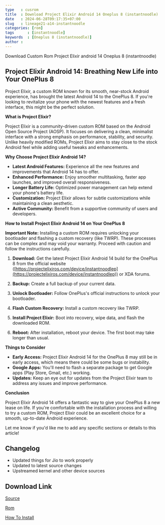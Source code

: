```yaml
---
type   : cusrom
title  : Download Project Elixir Android 14 Oneplus 8 (instantnoodle)
date   : 2024-06-28T09:17:35+07:00
slug   : lineage21-a14-instantnoodle
categories: [rom]
tags      : [instantnoodle]
keywords  : [Oneplus 8 (instantnoodle)]
author :
---
```


Download Custom Rom Project Elixir android 14 Oneplus 8 (instantnoodle)

## Project Elixir Android 14: Breathing New Life into Your OnePlus 8

Project Elixir, a custom ROM known for its smooth, near-stock Android experience, has brought the latest Android 14 to the OnePlus 8. If you're looking to revitalize your phone with the newest features and a fresh interface, this might be the perfect solution.

**What is Project Elixir?**

Project Elixir is a community-driven custom ROM based on the Android Open Source Project (AOSP). It focuses on delivering a clean, minimalist interface with a strong emphasis on performance, stability, and security. Unlike heavily modified ROMs, Project Elixir aims to stay close to the stock Android feel while adding useful tweaks and enhancements.

**Why Choose Project Elixir Android 14?**

* **Latest Android Features:** Experience all the new features and improvements that Android 14 has to offer.
* **Enhanced Performance:**  Enjoy smoother multitasking, faster app launches, and improved overall responsiveness.
* **Longer Battery Life:**  Optimized power management can help extend your phone's battery life.
* **Customization:**  Project Elixir allows for subtle customizations while maintaining a clean aesthetic.
* **Active Community:** Benefit from a supportive community of users and developers.

**How to Install Project Elixir Android 14 on Your OnePlus 8**

**Important Note:** Installing a custom ROM requires unlocking your bootloader and flashing a custom recovery (like TWRP). These processes can be complex and may void your warranty. Proceed with caution and follow the instructions carefully.

1. **Download:** Get the latest Project Elixir Android 14 build for the OnePlus 8 from the official website ([https://projectelixiros.com/device/instantnoodlep](https://projectelixiros.com/device/instantnoodlep)) or XDA forums.

2. **Backup:** Create a full backup of your current data.

3. **Unlock Bootloader:** Follow OnePlus's official instructions to unlock your bootloader.

4. **Flash Custom Recovery:** Install a custom recovery like TWRP.

5. **Install Project Elixir:** Boot into recovery, wipe data, and flash the downloaded ROM.

6. **Reboot:** After installation, reboot your device. The first boot may take longer than usual.

**Things to Consider**

* **Early Access:** Project Elixir Android 14 for the OnePlus 8 may still be in early access, which means there could be some bugs or instability.
* **Google Apps:** You'll need to flash a separate package to get Google apps (Play Store, Gmail, etc.) working.
* **Updates:** Keep an eye out for updates from the Project Elixir team to address any issues and improve performance.

**Conclusion**

Project Elixir Android 14 offers a fantastic way to give your OnePlus 8 a new lease on life. If you're comfortable with the installation process and willing to try a custom ROM, Project Elixir could be an excellent choice for a smooth, up-to-date Android experience.

Let me know if you'd like me to add any specific sections or details to this article! 


## Changelog
- Updated things for Jio to work properly
- Updated to latest source changes
- Upstreamed kernel and other device sources


## Download Link
[Source](https://projectelixiros.com/device/instantnoodle)

[Rom](https://www.pling.com/p/1879519/)

[How To Install](https://github.com/ProjectElixir-Devices/Wiki/blob/UNO/instantnoodle.md)


